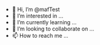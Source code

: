 - 👋 Hi, I’m @mafTest
- 👀 I’m interested in ...
- 🌱 I’m currently learning ...
- 💞️ I’m looking to collaborate on ...
- 📫 How to reach me ...

<!---
mafTest/mafTest is a ✨ special ✨ repository because its `README.md` (this file) appears on your GitHub profile.
You can click the Preview link to take a look at your changes.
--->
